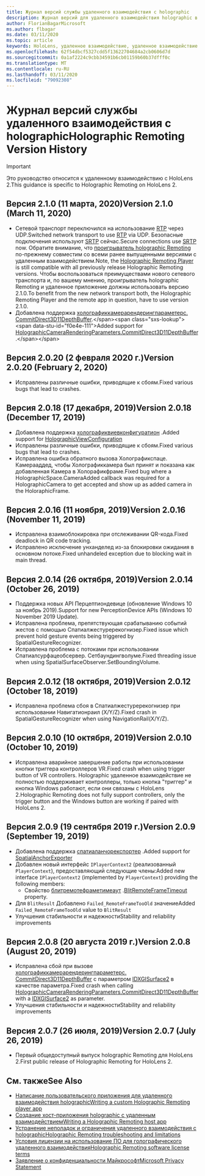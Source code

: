 ```yaml
---
title: Журнал версий службы удаленного взаимодействия с holographic
description: Журнал версий для удаленного взаимодействия holographic в HoloLens 2.
author: FlorianBagarMicrosoft
ms.author: flbagar
ms.date: 03/11/2020
ms.topic: article
keywords: HoloLens, удаленное взаимодействие, удаленное взаимодействие с holographic
ms.openlocfilehash: 62f54dbcf5327cdd5f13622704684a2cb0606d7d
ms.sourcegitcommit: 0a1af2224c9cbb34591b6cb01159b60b37dfff0c
ms.translationtype: MT
ms.contentlocale: ru-RU
ms.lasthandoff: 03/11/2020
ms.locfileid: "79092308"
---
```

# <a name="holographic-remoting-version-history"></a><span data-ttu-id="f0e4e-104">Журнал версий службы удаленного взаимодействия с holographic</span><span class="sxs-lookup"><span data-stu-id="f0e4e-104">Holographic Remoting Version History</span></span>

> [!IMPORTANT]
> <span data-ttu-id="f0e4e-105">Это руководство относится к удаленному взаимодействию с HoloLens 2.</span><span class="sxs-lookup"><span data-stu-id="f0e4e-105">This guidance is specific to Holographic Remoting on HoloLens 2.</span></span>

## <span data-ttu-id="f0e4e-106">Версия 2.1.0 (11 марта, 2020)<a name="v2.1.0"></a></span><span class="sxs-lookup"><span data-stu-id="f0e4e-106">Version 2.1.0 (March 11, 2020) <a name="v2.1.0"></a></span></span>
* <span data-ttu-id="f0e4e-107">Сетевой транспорт переключился на использование [RTP](https://en.wikipedia.org/wiki/Real-time_Transport_Protocol) через UDP.</span><span class="sxs-lookup"><span data-stu-id="f0e4e-107">Switched network transport to use [RTP](https://en.wikipedia.org/wiki/Real-time_Transport_Protocol) via UDP.</span></span> <span data-ttu-id="f0e4e-108">Безопасные подключения используют [SRTP](https://en.wikipedia.org/wiki/Secure_Real-time_Transport_Protocol) сейчас.</span><span class="sxs-lookup"><span data-stu-id="f0e4e-108">Secure connections use [SRTP](https://en.wikipedia.org/wiki/Secure_Real-time_Transport_Protocol) now.</span></span> <span data-ttu-id="f0e4e-109">Обратите внимание, что [проигрыватель holographic Remoting](holographic-remoting-player.md) по-прежнему совместим со всеми ранее выпущенными версиями с удаленным взаимодействием.</span><span class="sxs-lookup"><span data-stu-id="f0e4e-109">Note, the [Holographic Remoting Player](holographic-remoting-player.md) is still compatible with all previously release Holographic Remoting versions.</span></span> <span data-ttu-id="f0e4e-110">Чтобы воспользоваться преимуществами нового сетевого транспорта и, по вашему мнению, проигрыватель holographic Remoting и удаленное приложение должны использовать версию 2.1.0.</span><span class="sxs-lookup"><span data-stu-id="f0e4e-110">To benefit from the new network transport both, the Holographic Remoting Player and the remote app in question, have to use version 2.1.0.</span></span>
* <span data-ttu-id="f0e4e-111">Добавлена поддержка [холографиккамерарендерингпараметерс. CommitDirect3D11DepthBuffer](https://docs.microsoft.com/uwp/api/windows.graphics.holographic.holographiccamerarenderingparameters.commitdirect3d11depthbuffer#Windows_Graphics_Holographic_HolographicCameraRenderingParameters_CommitDirect3D11DepthBuffer_Windows_Graphics_DirectX_Direct3D11_IDirect3DSurface_).</span><span class="sxs-lookup"><span data-stu-id="f0e4e-111">Added support for [HolographicCameraRenderingParameters.CommitDirect3D11DepthBuffer](https://docs.microsoft.com/uwp/api/windows.graphics.holographic.holographiccamerarenderingparameters.commitdirect3d11depthbuffer#Windows_Graphics_Holographic_HolographicCameraRenderingParameters_CommitDirect3D11DepthBuffer_Windows_Graphics_DirectX_Direct3D11_IDirect3DSurface_).</span></span> 

## <span data-ttu-id="f0e4e-112">Версия 2.0.20 (2 февраля 2020 г.)<a name="v2.0.20"></a></span><span class="sxs-lookup"><span data-stu-id="f0e4e-112">Version 2.0.20 (February 2, 2020) <a name="v2.0.20"></a></span></span>
* <span data-ttu-id="f0e4e-113">Исправлены различные ошибки, приводящие к сбоям.</span><span class="sxs-lookup"><span data-stu-id="f0e4e-113">Fixed various bugs that lead to crashes.</span></span>

## <span data-ttu-id="f0e4e-114">Версия 2.0.18 (17 декабря, 2019)<a name="v2.0.18"></a></span><span class="sxs-lookup"><span data-stu-id="f0e4e-114">Version 2.0.18 (December 17, 2019) <a name="v2.0.18"></a></span></span>
* <span data-ttu-id="f0e4e-115">Добавлена поддержка [холографиквиевконфигуратион](https://docs.microsoft.com/uwp/api/windows.graphics.holographic.holographicviewconfiguration) .</span><span class="sxs-lookup"><span data-stu-id="f0e4e-115">Added support for [HolographicViewConfiguration](https://docs.microsoft.com/uwp/api/windows.graphics.holographic.holographicviewconfiguration)</span></span>
* <span data-ttu-id="f0e4e-116">Исправлены различные ошибки, приводящие к сбоям.</span><span class="sxs-lookup"><span data-stu-id="f0e4e-116">Fixed various bugs that lead to crashes.</span></span>
* <span data-ttu-id="f0e4e-117">Исправлена ошибка обратного вызова Холографикспаце. Камерааддед, чтобы Холографиккамера был принят и показана как добавленная Камера в Холорафикфраме.</span><span class="sxs-lookup"><span data-stu-id="f0e4e-117">Fixed bug where a HolographicSpace.CameraAdded callback was required for a HolographicCamera to get accepted and show up as added camera in the HoloraphicFrame.</span></span>

## <span data-ttu-id="f0e4e-118">Версия 2.0.16 (11 ноября, 2019)<a name="2.0.16"></a></span><span class="sxs-lookup"><span data-stu-id="f0e4e-118">Version 2.0.16 (November 11, 2019) <a name="2.0.16"></a></span></span>
* <span data-ttu-id="f0e4e-119">Исправлена взаимоблокировка при отслеживании QR-кода.</span><span class="sxs-lookup"><span data-stu-id="f0e4e-119">Fixed deadlock in QR code tracking.</span></span>
* <span data-ttu-id="f0e4e-120">Исправлено исключение унханделед из-за блокировки ожидания в основном потоке.</span><span class="sxs-lookup"><span data-stu-id="f0e4e-120">Fixed unhandeled exception due to blocking wait in main thread.</span></span>

## <span data-ttu-id="f0e4e-121">Версия 2.0.14 (26 октября, 2019)<a name="v2.0.14"></a></span><span class="sxs-lookup"><span data-stu-id="f0e4e-121">Version 2.0.14 (October 26, 2019) <a name="v2.0.14"></a></span></span>
* <span data-ttu-id="f0e4e-122">Поддержка новых API Перцептиондевице (обновление Windows 10 за ноябрь 2019).</span><span class="sxs-lookup"><span data-stu-id="f0e4e-122">Support for new PerceptionDevice APIs (Windows 10 November 2019 Update).</span></span>
* <span data-ttu-id="f0e4e-123">Исправлена проблема, препятствующая срабатыванию событий жестов с помощью Спатиалжестуререкогнизер.</span><span class="sxs-lookup"><span data-stu-id="f0e4e-123">Fixed issue which prevent hold gesture events being triggered by SpatialGestureRecognizer.</span></span>
* <span data-ttu-id="f0e4e-124">Исправлена проблема с потоками при использовании Спатиалсурфацеобсервер. Сетбаундингволуме.</span><span class="sxs-lookup"><span data-stu-id="f0e4e-124">Fixed threading issue when using SpatialSurfaceObserver.SetBoundingVolume.</span></span>

## <span data-ttu-id="f0e4e-125">Версия 2.0.12 (18 октября, 2019)<a name="v2.0.12"></a></span><span class="sxs-lookup"><span data-stu-id="f0e4e-125">Version 2.0.12 (October 18, 2019) <a name="v2.0.12"></a></span></span>
* <span data-ttu-id="f0e4e-126">Исправлена проблема сбоя в Спатиалжестуререкогнизер при использовании Навигатионраил (X/Y/Z).</span><span class="sxs-lookup"><span data-stu-id="f0e4e-126">Fixed crash in SpatialGestureRecognizer when using NavigationRail(X/Y/Z).</span></span>

## <span data-ttu-id="f0e4e-127">Версия 2.0.10 (10 октября, 2019)<a name="v2.0.10"></a></span><span class="sxs-lookup"><span data-stu-id="f0e4e-127">Version 2.0.10 (October 10, 2019) <a name="v2.0.10"></a></span></span>
* <span data-ttu-id="f0e4e-128">Исправлена аварийное завершение работы при использовании кнопки триггера контроллеров VR.</span><span class="sxs-lookup"><span data-stu-id="f0e4e-128">Fixed crash when using trigger button of VR controllers.</span></span> <span data-ttu-id="f0e4e-129">Holographic удаленное взаимодействие не полностью поддерживает контроллеры, только кнопка "триггер" и кнопка Windows работают, если они связаны с HoloLens 2.</span><span class="sxs-lookup"><span data-stu-id="f0e4e-129">Holographic Remoting does not fully support controllers, only the trigger button and the Windows button are working if paired with HoloLens 2.</span></span>

## <span data-ttu-id="f0e4e-130">Версия 2.0.9 (19 сентября 2019 г.)<a name="v2.0.9"></a></span><span class="sxs-lookup"><span data-stu-id="f0e4e-130">Version 2.0.9 (September 19, 2019) <a name="v2.0.9"></a></span></span>
* <span data-ttu-id="f0e4e-131">Добавлена поддержка [спатиаланчорекспортер](https://docs.microsoft.com/uwp/api/windows.perception.spatial.spatialanchorexporter) .</span><span class="sxs-lookup"><span data-stu-id="f0e4e-131">Added support for [SpatialAnchorExporter](https://docs.microsoft.com/uwp/api/windows.perception.spatial.spatialanchorexporter)</span></span>
* <span data-ttu-id="f0e4e-132">Добавлен новый интерфейс ```IPlayerContext2``` (реализованный ```PlayerContext```), предоставляющий следующие члены:</span><span class="sxs-lookup"><span data-stu-id="f0e4e-132">Added new interface ```IPlayerContext2``` (implemented by ```PlayerContext```) providing the following members:</span></span>
  - <span data-ttu-id="f0e4e-133">Свойство [блитремотефраметимеаут](holographic-remoting-create-player.md#BlitRemoteFrameTimeout) .</span><span class="sxs-lookup"><span data-stu-id="f0e4e-133">[BlitRemoteFrameTimeout](holographic-remoting-create-player.md#BlitRemoteFrameTimeout)  property.</span></span>
* <span data-ttu-id="f0e4e-134">Для ```BlitResult``` Добавлено ```Failed_RemoteFrameTooOld``` значение</span><span class="sxs-lookup"><span data-stu-id="f0e4e-134">Added ```Failed_RemoteFrameTooOld``` value to ```BlitResult```</span></span>
* <span data-ttu-id="f0e4e-135">Улучшения стабильности и надежности</span><span class="sxs-lookup"><span data-stu-id="f0e4e-135">Stability and reliability improvements</span></span>

## <span data-ttu-id="f0e4e-136">Версия 2.0.8 (20 августа 2019 г.)<a name="v2.0.8"></a></span><span class="sxs-lookup"><span data-stu-id="f0e4e-136">Version 2.0.8 (August 20, 2019) <a name="v2.0.8"></a></span></span>

* <span data-ttu-id="f0e4e-137">Исправлена сбой при вызове [холографиккамерарендерингпараметерс. CommitDirect3D11DepthBuffer](https://docs.microsoft.com/uwp/api/windows.graphics.holographic.holographiccamerarenderingparameters.commitdirect3d11depthbuffer) с параметром [IDXGISurface2](https://docs.microsoft.com/windows/win32/api/dxgi1_2/nn-dxgi1_2-idxgisurface2) в качестве параметра.</span><span class="sxs-lookup"><span data-stu-id="f0e4e-137">Fixed crash when calling [HolographicCameraRenderingParameters.CommitDirect3D11DepthBuffer](https://docs.microsoft.com/uwp/api/windows.graphics.holographic.holographiccamerarenderingparameters.commitdirect3d11depthbuffer) with a [IDXGISurface2](https://docs.microsoft.com/windows/win32/api/dxgi1_2/nn-dxgi1_2-idxgisurface2) as parameter.</span></span>
* <span data-ttu-id="f0e4e-138">Улучшения стабильности и надежности</span><span class="sxs-lookup"><span data-stu-id="f0e4e-138">Stability and reliability improvements</span></span>

## <span data-ttu-id="f0e4e-139">Версия 2.0.7 (26 июля, 2019)<a name="v2.0.7"></a></span><span class="sxs-lookup"><span data-stu-id="f0e4e-139">Version 2.0.7 (July 26, 2019) <a name="v2.0.7"></a></span></span>

* <span data-ttu-id="f0e4e-140">Первый общедоступный выпуск holographic Remoting для HoloLens 2.</span><span class="sxs-lookup"><span data-stu-id="f0e4e-140">First public release of Holographic Remoting for HoloLens 2.</span></span>

## <a name="see-also"></a><span data-ttu-id="f0e4e-141">См. также</span><span class="sxs-lookup"><span data-stu-id="f0e4e-141">See Also</span></span>
* [<span data-ttu-id="f0e4e-142">Написание пользовательского приложения для удаленного взаимодействия holographic</span><span class="sxs-lookup"><span data-stu-id="f0e4e-142">Writing a custom Holographic Remoting player app</span></span>](holographic-remoting-create-player.md)
* [<span data-ttu-id="f0e4e-143">Создание хост-приложения holographic с удаленным взаимодействием</span><span class="sxs-lookup"><span data-stu-id="f0e4e-143">Writing a Holographic Remoting host app</span></span>](holographic-remoting-create-host.md)
* [<span data-ttu-id="f0e4e-144">Устранение неполадок и ограничения удаленного взаимодействия с holographic</span><span class="sxs-lookup"><span data-stu-id="f0e4e-144">Holographic Remoting troubleshooting and limitations</span></span>](holographic-remoting-troubleshooting.md)
* [<span data-ttu-id="f0e4e-145">Условия лицензии на использование ПО для голографического удаленного взаимодействия</span><span class="sxs-lookup"><span data-stu-id="f0e4e-145">Holographic Remoting software license terms</span></span>](https://docs.microsoft.com/legal/mixed-reality/microsoft-holographic-remoting-software-license-terms)
* [<span data-ttu-id="f0e4e-146">Заявление о конфиденциальности Майкрософт</span><span class="sxs-lookup"><span data-stu-id="f0e4e-146">Microsoft Privacy Statement</span></span>](https://go.microsoft.com/fwlink/?LinkId=521839)
